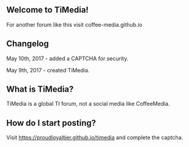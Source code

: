 ## Welcome to TiMedia! 
For another forum like this visit coffee-media.github.io

## Changelog
May 10th, 2017 - added a CAPTCHA for security.

May 9th, 2017 - created TiMedia.

## What is TiMedia?
TiMedia is a global TI forum, not a social media like CoffeeMedia.

## How do I start posting?
Visit https://proudloyaltier.github.io/timedia and complete the captcha.
